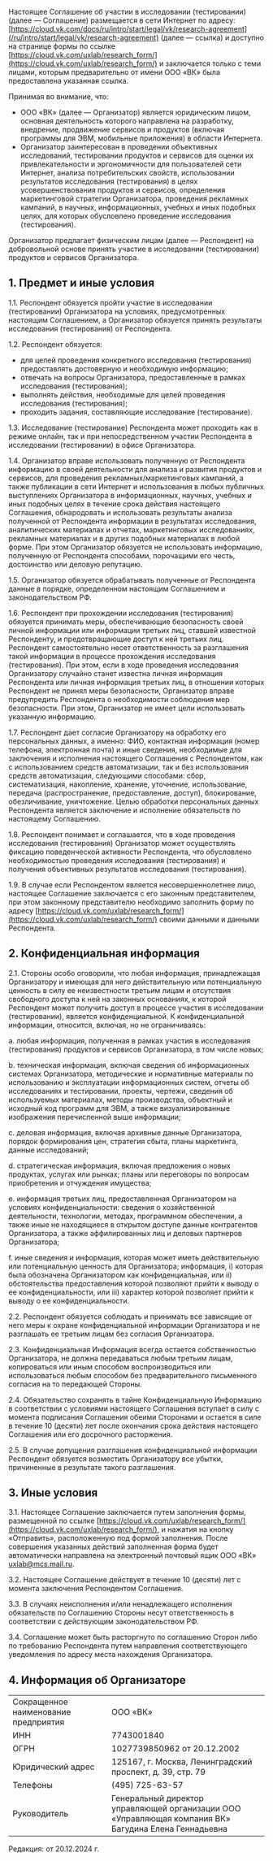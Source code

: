 Настоящее Соглашение об участии в исследовании (тестировании) (далее — Соглашение) размещается в сети Интернет по адресу: [https://cloud.vk.com/docs/ru/intro/start/legal/vk/research-agreement](/ru/intro/start/legal/vk/research-agreement) (далее — ссылка) и доступно на странице формы по ссылке [https://cloud.vk.com/uxlab/research_form/](https://cloud.vk.com/uxlab/research_form/) и заключается только с теми лицами, которым предварительно от имени ООО «ВК» была предоставлена указанная ссылка.

Принимая во внимание, что:  

- ООО «ВК» (далее — Организатор) является юридическим лицом, основная деятельность которого направлена на разработку, внедрение, продвижение сервисов и продуктов (включая программы для ЭВМ, мобильные приложения) в области Интернета.
- Организатор заинтересован в проведении объективных исследований, тестировании продуктов и сервисов для оценки их привлекательности и эргономичности для пользователей сети Интернет, анализа потребительских свойств, использовании результатов исследования (тестирования) в целях усовершенствования продуктов и сервисов, определения маркетинговой стратегии Организатора, проведения рекламных кампаний, в научных, информационных, учебных и иных подобных целях, для которых обусловлено проведение исследования (тестирования).

Организатор предлагает физическим лицам (далее — Респондент) на добровольной основе принять участие в исследовании (тестировании) продуктов и сервисов Организатора.

## 1. Предмет и иные условия

1.1. Респондент обязуется пройти участие в исследовании (тестировании) Организатора на условиях, предусмотренных настоящим Соглашением, а Организатор обязуется принять результаты исследования (тестирования) от Респондента.

1.2. Респондент обязуется:  

- для целей проведения конкретного исследования (тестирования) предоставлять достоверную и необходимую информацию;
- отвечать на вопросы Организатора, предоставленные в рамках исследования (тестирования);
- выполнять действия, необходимые для целей проведения исследования (тестирования);
- проходить задания, составляющие исследование (тестирование).

1.3. Исследование (тестирование) Респондента может проходить как в режиме онлайн, так и при непосредственном участии Респондента в исследовании (тестировании) в офисе Организатора.  

1.4. Организатор вправе использовать полученную от Респондента информацию в своей деятельности для анализа и развития продуктов и сервисов, для проведения рекламных/маркетинговых кампаний, а также публикации в сети Интернет и использования в любых публичных выступлениях Организатора в информационных, научных, учебных и иных подобных целях в течение срока действия настоящего Соглашения, обнародовать и использовать результаты анализа полученной от Респондента информации в результатах исследования, аналитических материалах и отчетах, маркетинговых исследованиях, рекламных материалах и в других подобных материалах в любой форме. При этом Организатор обязуется не использовать информацию, полученную от Респондента способами, порочащими его честь, достоинство или деловую репутацию.

1.5. Организатор обязуется обрабатывать полученные от Респондента данные в порядке, определенном настоящим Соглашением и законодательством РФ.

1.6. Респондент при прохождении исследования (тестирования) обязуется принимать меры, обеспечивающие безопасность своей личной информации или информации третьих лиц, ставшей известной Респонденту, и предотвращающие доступ к ней третьих лиц. Респондент самостоятельно несет ответственность за разглашения такой информации в процессе прохождения исследования (тестирования). При этом, если в ходе проведения исследования Организатору случайно станет известна личная информация Респондента или личная информация третьих лиц, в отношении которых Респондент не принял меры безопасности, Организатор вправе предупредить Респондента о необходимости соблюдения мер безопасности. При этом, Организатор не имеет цели использовать указанную информацию.  

1.7. Респондент дает согласие Организатору на обработку его персональных данных, а именно: ФИО, контактная информация (номер телефона, электронная почта) и иные сведения, необходимые для заключения  и исполнения настоящего Соглашения с Респондентом, как с использованием средств автоматизации, так и без использования средств автоматизации, следующими способами: сбор, систематизация, накопление, хранение, уточнение, использование, передача (распространение, предоставление, доступ), блокирование, обезличивание, уничтожение. Целью обработки персональных данных Респондента является заключение и исполнение обязательств по настоящему Соглашению.

1.8. Респондент понимает и соглашается, что в ходе проведения исследования (тестирования) Организатор может осуществлять фиксацию поведенческой активности Респондента, что обусловлено необходимостью проведения исследования (тестирования) и получения объективных результатов исследования (тестирования).

1.9. В случае если Респондентом является несовершеннолетнее лицо, настоящее Соглашение заключается с его законным представителем, при этом законному представителю необходимо заполнить форму по адресу [https://cloud.vk.com/uxlab/research_form/](https://cloud.vk.com/uxlab/research_form/) своими данными и данными Респондента.

## 2. Конфиденциальная информация

2.1. Стороны особо оговорили, что любая информация, принадлежащая Организатору и имеющая для него действительную или потенциальную ценность в силу ее неизвестности третьим лицам и отсутствия свободного доступа к ней на законных основаниях, к которой Респондент может получить доступ в процессе участия в исследовании (тестировании), является конфиденциальной. К конфиденциальной информации, относится, включая, но не ограничиваясь:

a. любая информация, полученная в рамках участия в исследования (тестирования) продуктов и сервисов Организатора, в том числе новых;

b. техническая информация, включая сведения об информационных системах Организатора, методические и нормативные материалы по использованию и эксплуатации информационных систем, отчеты об исследованиях и тестировании, проекты, чертежи, сведения об используемых материалах, методы производства, объектный и исходный код программ для ЭВМ, а также визуализированные изображения перечисленной выше информации;

c. деловая информация, включая архивные данные Организатора, порядок формирования цен, стратегия сбыта, планы маркетинга, данные исследований;

d. стратегическая информация, включая предложения о новых продуктах, услугах или рынках; планы или переговоры по вопросам приобретения и отчуждения имущества;

e. информация третьих лиц, предоставленная Организатором на условиях конфиденциальности: сведения о хозяйственной деятельности, технологии, методах, программном обеспечении, а также иные не находящиеся в открытом доступе данные контрагентов Организатора, а также аффилированных лиц и деловых партнеров Организатора;

f. иные сведения и информация, которая может иметь действительную или потенциальную ценность для Организатора; информация, i) которая была обозначена Организатором как конфиденциальная, или ii) обстоятельства предоставления которой позволяют прийти к выводу о ее конфиденциальности, или iii) характер которой позволяет прийти к выводу о ее конфиденциальности.

2.2. Респондент обязуется соблюдать и принимать все зависящие от него меры к охране конфиденциальной информации Организатора и не разглашать ее третьим лицам без согласия Организатора.

2.3. Конфиденциальная Информация всегда остается собственностью Организатора, не должна передаваться любым третьим лицам, копироваться или иным способом воспроизводиться или использоваться любым способом без предварительного письменного согласия на то передающей Стороны.

2.4. Обязательство сохранять в тайне Конфиденциальную Информацию в соответствии с условиями настоящего Соглашения вступает в силу с момента подписания Соглашения обеими Сторонами и остается в силе в течение 10 (десяти) лет после окончания срока действия настоящего Соглашения или его досрочного расторжения.

2.5. В случае допущения разглашения конфиденциальной информации Респондент обязуется возместить Организатору все убытки, причиненные в результате такого разглашения.

## 3. Иные условия

3.1. Настоящее Соглашение заключается путем заполнения формы, размещенной по ссылке [https://cloud.vk.com/uxlab/research_form/](https://cloud.vk.com/uxlab/research_form/), и нажатия на кнопку «Отправить», расположенную под формой заполнения. После совершения указанных действий заполненная форма будет автоматически направлена на электронный почтовый ящик ООО «ВК» uxlab@mcs.mail.ru.

3.2. Настоящее Соглашение действует в течение 10 (десяти) лет с момента заключения Респондентом Соглашения.

3.3. В случаях неисполнения и/или ненадлежащего исполнения обязательств по Соглашению Стороны несут ответственность в соответствии с действующим законодательством РФ.

3.4. Соглашение может быть расторгнуто по соглашению Сторон либо по требованию Респондента путем направления соответствующего уведомления по адресу места нахождения Организатора.

## 4. Информация об Организаторе

| | |
| --- | --- |
| Сокращенное наименование предприятия | ООО «ВК»                                                                        |
| ИНН                                  | 7743001840                                                                      |
| ОГРН                                 | 1027739850962 от 20.12.2002                                                     |
| Юридический адрес                    | 125167, г. Москва, Ленинградский проспект, д. 39, стр. 79                       |
| Телефоны                             | (495) 725-63-57                                                                 |
| Руководитель                         | Генеральный директор управляющей организации ООО «Управляющая компания ВК»<br>Багудина Елена Геннадьевна |

Редакция: от 20.12.2024 г.
